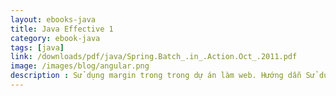 ```yaml
---
layout: ebooks-java
title: Java Effective 1 
category: ebook-java
tags: [java]
link: /downloads/pdf/java/Spring.Batch_.in_.Action.Oct_.2011.pdf 
image: /images/blog/angular.png
description : Sử dụng margin trong trong dự án làm web. Hướng dẫn Sử dụng margin trong CSS vào dự án web. 
---
```












